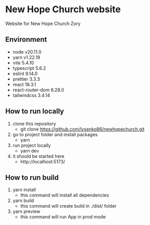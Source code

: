 # New Hope Church website

Website for New Hope Church Zory

## Environment

- node v20.11.0
- yarn v1.22.19
- vite 5.4.10
- typescript 5.6.2
- eslint 9.14.0
- prettier 3.3.3
- react 18.3.1
- react-router-dom 6.28.0
- tailwindcss 3.4.14

## How to run locally

1. clone this repository
   - git clone https://github.com/lysenko86/newhopechurch.git
2. go to project folder and install packages
   - yarn
3. run project locally
   - yarn dev
4. it should be started here
   - http://localhost:5173/

## How to run build

1. yarn install
   - this command will install all dependencies
2. yarn build
   - this command will create build in ./dist/ folder
3. yarn preview
   - this command will run App in prod mode
